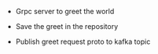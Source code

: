 - Grpc server to greet the world

- Save the greet in the repository

- Publish greet request proto to kafka topic  


